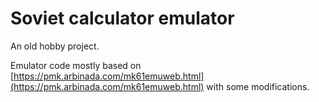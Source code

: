 # Soviet calculator emulator

An old hobby project.

Emulator code mostly based on [https://pmk.arbinada.com/mk61emuweb.html](https://pmk.arbinada.com/mk61emuweb.html) with some modifications.
